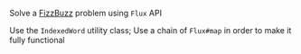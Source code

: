 Solve a [FizzBuzz](https://ru.wikipedia.org/wiki/Fizz_buzz) problem using `Flux` API
   
<div class="hint">
  Use the <code>IndexedWord</code> utility class;
  Use a chain of <code>Flux#map</code> in order to make it fully functional
</div>